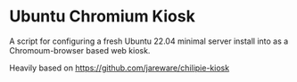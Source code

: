 # Ubuntu Chromium Kiosk

A script for configuring a fresh Ubuntu 22.04 minimal server install into as a Chromoum-browser based web kiosk.

Heavily based on https://github.com/jareware/chilipie-kiosk